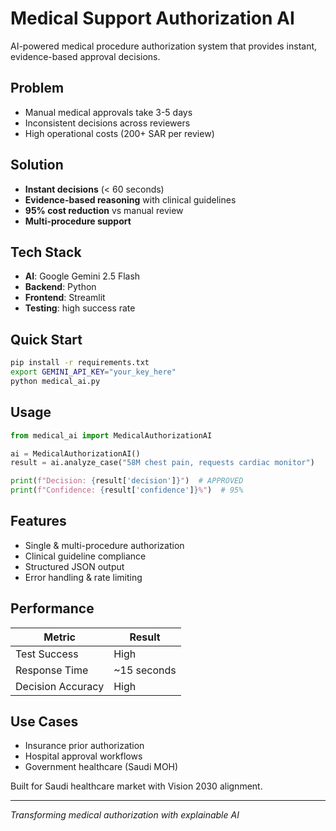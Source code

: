 #  Medical Support Authorization AI

AI-powered medical procedure authorization system that provides instant, evidence-based approval decisions.

## Problem
- Manual medical approvals take 3-5 days
- Inconsistent decisions across reviewers
- High operational costs (200+ SAR per review)

## Solution
-  **Instant decisions** (< 60 seconds)
-  **Evidence-based reasoning** with clinical guidelines
-  **95% cost reduction** vs manual review
-  **Multi-procedure support**

## Tech Stack
- **AI**: Google Gemini 2.5 Flash
- **Backend**: Python
- **Frontend**: Streamlit
- **Testing**: high success rate

## Quick Start
```bash
pip install -r requirements.txt
export GEMINI_API_KEY="your_key_here"
python medical_ai.py
```

## Usage
```python
from medical_ai import MedicalAuthorizationAI

ai = MedicalAuthorizationAI()
result = ai.analyze_case("58M chest pain, requests cardiac monitor")

print(f"Decision: {result['decision']}")  # APPROVED
print(f"Confidence: {result['confidence']}%")  # 95%
```

## Features
- Single & multi-procedure authorization
- Clinical guideline compliance
- Structured JSON output
- Error handling & rate limiting

## Performance
| Metric | Result |
|--------|--------|
| Test Success | High |
| Response Time | ~15 seconds |
| Decision Accuracy | High |

## Use Cases
- Insurance prior authorization
- Hospital approval workflows  
- Government healthcare (Saudi MOH)

Built for Saudi healthcare market with Vision 2030 alignment.

---
*Transforming medical authorization with explainable AI*
